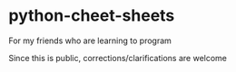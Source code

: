 # python-cheet-sheets
For my friends who are learning to program

Since this is public, corrections/clarifications are welcome
